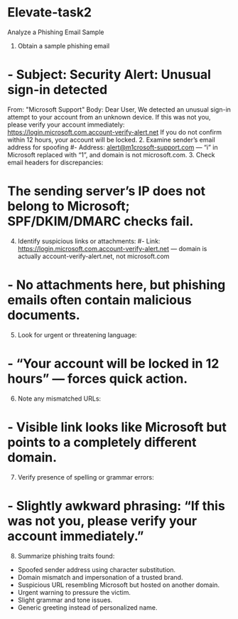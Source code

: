 # Elevate-task2
Analyze a Phishing Email Sample
1. Obtain a sample phishing email
#  - Subject: Security Alert: Unusual sign-in detected
From: "Microsoft Support"
Body:
Dear User,
We detected an unusual sign-in attempt to your account from an unknown device.
If this was not you, please verify your account immediately:
https://login.microsoft.com.account-verify-alert.net
If you do not confirm within 12 hours, your account will be locked.
2. Examine sender’s email address for spoofing
 #- Address: alert@m1crosoft-support.com — “i” in Microsoft replaced with “1”, and domain is not
microsoft.com.
3. Check email headers for discrepancies:
# The sending server’s IP does not belong to Microsoft; SPF/DKIM/DMARC checks fail.
4. Identify suspicious links or attachments:
#- Link: https://login.microsoft.com.account-verify-alert.net — domain is actually
account-verify-alert.net, not microsoft.com
# - No attachments here, but phishing emails often contain malicious documents.
5. Look for urgent or threatening language:
# - “Your account will be locked in 12 hours” — forces quick action.
6. Note any mismatched URLs:
# - Visible link looks like Microsoft but points to a completely different domain.
7. Verify presence of spelling or grammar errors:
# - Slightly awkward phrasing: “If this was not you, please verify your account immediately.”
8. Summarize phishing traits found:
- Spoofed sender address using character substitution.
- Domain mismatch and impersonation of a trusted brand.
- Suspicious URL resembling Microsoft but hosted on another domain.
- Urgent warning to pressure the victim.
- Slight grammar and tone issues.
- Generic greeting instead of personalized name.
